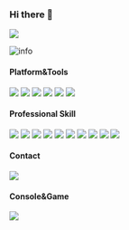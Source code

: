 ### Hi there 👋

[![](http://antzuhl.cn:4000/get/@antzuhl.readme)](http://antzuhl.cn/)

![info](https://github-readme-stats.vercel.app/api?username=Dagon0577&show_icons=true&count_private=true&hide=prs&theme=default_repocard)

#### Platform&Tools
[![](https://img.shields.io/badge/OS-Arch%20Linux-33aadd?style=flat-square&logo=CentOs&logoColor=ffffff)](https://www.archlinux.org/)
[![](https://img.shields.io/badge/macOS-292e33?style=flat-square&logo=apple&logoColor=ffffff)](https://www.tonymacx86.com/)
[![](https://img.shields.io/badge/Windows-10-2376bc?style=flat-square&logo=windows&logoColor=ffffff)](https://www.microsoft.com/windows/get-windows-10)
[![](https://img.shields.io/badge/IDE-Visual%20Studio%20Code-blue?style=flat-square&logo=visual-studio-code&logoColor=ffffff)](https://code.visualstudio.com/)
[![](https://img.shields.io/badge/Intellij-Idea-blue?style=flat-square&logo=intellij%20idea&logoColor=000000)](https://www.jetbrains.com/idea/)
[![](https://img.shields.io/badge/iPhone-12-000000?style=flat-square&logo=apple&logoColor=ffffff)](https://www.apple.com/)

#### Professional Skill

[![](https://img.shields.io/badge/-Java-007396?style=flat-square&logo=java&logoColor=ffffff)](https://www.oracle.com/java/technologies/javase-downloads.html)
[![](https://img.shields.io/badge/-Spring-6DB33F?style=flat-square&logo=spring&logoColor=white)](https://docs.spring.io/spring-framework/docs/current/reference/html/core.html#spring-core)
[![](https://img.shields.io/badge/-Docker-2496ED?style=flat-square&logo=docker&logoColor=ffffff)](https://www.docker.com/)
[![](https://img.shields.io/badge/-MySQL-003545?style=flat-square&logo=mysql&logoColor=white)](https://dev.mysql.com/doc/refman/8.0/en/)
[![](https://img.shields.io/badge/-Git-f05032?style=flat-square&logo=git&logoColor=white)](https://git-scm.com/)
[![](https://img.shields.io/badge/-Linux-fcc624?style=flat-square&logo=linux&logoColor=white)](https://www.linuxfoundation.org/)
[![](https://img.shields.io/badge/-Nginx-269539?style=flat-square&logo=nginx&logoColor=ffffff)](https://nginx.org/)
[![](https://img.shields.io/badge/-ElasticSearch-005571?style=flat-square&logo=elasticsearch&logoColor=white)](https://www.elastic.co/cn/elasticsearch/)
[![](https://img.shields.io/badge/-Redis-dc382d?style=flat-square&logo=redis&logoColor=white)](https://redis.io/)
[![](https://img.shields.io/badge/-Python-3776AB?style=flat-square&logo=python&logoColor=ffffff)](https://www.python.org/)

#### Contact
[![](https://img.shields.io/badge/-dagon0577@gmail.com-3776AB?style=flat-square&logo=gmail&logoColor=ffffff)](https://www.python.org/)

#### Console&Game

[![](https://img.shields.io/badge/Steam-171a21?style=flat-square&logo=steam&logoColor=ffffff)](https://steamcommunity.com/id/antzuhl)

